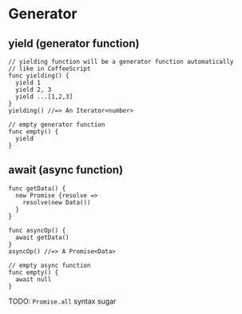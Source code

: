 # Generator

## yield (generator function)

```
// yielding function will be a generator function automatically
// like in CoffeeScript
func yielding() {
  yield 1
  yield 2, 3
  yield ...[1,2,3]
}
yielding() //=> An Iterator<number>

// empty generator function
func empty() {
  yield
}
```

## await (async function)

```
func getData() {
  new Promise {resolve =>
    resolve(new Data())
  }
}

func asyncOp() {
  await getData()
}
asyncOp() //=> A Promise<Data>

// empty async function
func empty() {
  await null
}
```

TODO: `Promise.all` syntax sugar

